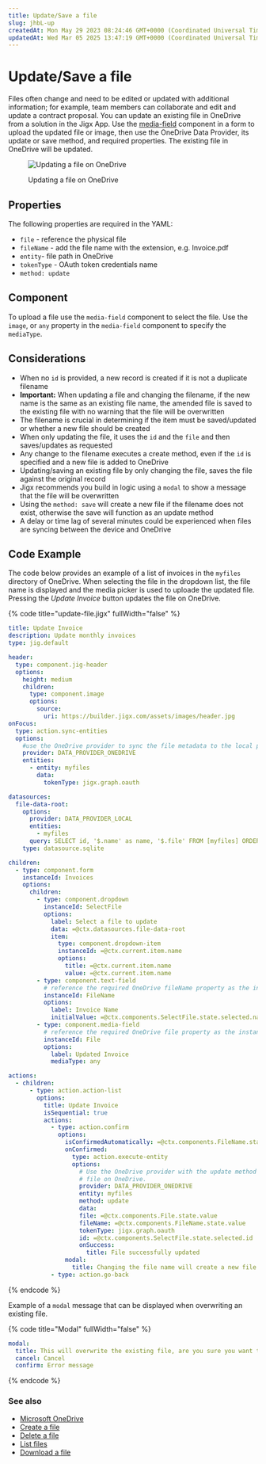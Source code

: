 ```yaml
---
title: Update/Save a file
slug: jhbL-up
createdAt: Mon May 29 2023 08:24:46 GMT+0000 (Coordinated Universal Time)
updatedAt: Wed Mar 05 2025 13:47:19 GMT+0000 (Coordinated Universal Time)
---
```


# Update/Save a file

Files often change and need to be edited or updated with additional information; for example, team members can collaborate and edit and update a contract proposal. You can update an existing file in OneDrive from a solution in the Jigx App. Use the [media-field](../../Components/form/media-field.md) component in a form to upload the updated file or image, then use the OneDrive Data Provider, its update or save method, and required properties. The existing file in OneDrive will be updated.

<figure><img src="../../../.gitbook/assets/OneDrive-update.png" alt="Updating a file on OneDrive"><figcaption><p>Updating a file on OneDrive</p></figcaption></figure>

## Properties

The following properties are required in the YAML:

* `file` - reference the physical file
* `fileName` - add the file name with the extension, e.g. Invoice.pdf
* `entity`- file path in OneDrive
* `tokenType` - OAuth token credentials name
* `method: update`

## Component

To upload a file use the `media-field` component to select the file. Use the `image`, or `any` property in the `media-field` component to specify the `mediaType`.

## Considerations

* When no `id` is provided, a new record is created if it is not a duplicate filename
* **Important:** When updating a file and changing the filename, if the new name is the same as an existing file name, the amended file is saved to the existing file with no warning that the file will be overwritten
* The filename is crucial in determining if the item must be saved/updated or whether a new file should be created
* When only updating the file, it uses the `id` and the `file` and then saves/updates as requested
* Any change to the filename executes a create method, even if the `id` is specified and a new file is added to OneDrive
* Updating/saving an existing file by only changing the file, saves the file against the original record
* Jigx recommends you build in logic using a `modal` to show a message that the file will be overwritten
* Using the `method: save` will create a new file if the filename does not exist, otherwise the save will function as an update method
* A delay or time lag of several minutes could be experienced when files are syncing between the device and OneDrive

## Code Example

The code below provides an example of a list of invoices in the `myfiles` directory of OneDrive. When selecting the file in the dropdown list, the file name is displayed and the media picker is used to uploade the updated file. Pressing the _Update Invoice_ button updates the file on OneDrive.

{% code title="update-file.jigx" fullWidth="false" %}
```yaml
title: Update Invoice
description: Update monthly invoices
type: jig.default

header:
  type: component.jig-header
  options:
    height: medium
    children:
      type: component.image
      options:
        source:
          uri: https://builder.jigx.com/assets/images/header.jpg
onFocus:
  type: action.sync-entities
  options:
    #use the OneDrive provider to sync the file metadata to the local provider.
    provider: DATA_PROVIDER_ONEDRIVE
    entities:
      - entity: myfiles
        data:
          tokenType: jigx.graph.oauth

datasources:
  file-data-root:
    options:
      provider: DATA_PROVIDER_LOCAL
      entities:
        - myfiles
      query: SELECT id, '$.name' as name, '$.file' FROM [myfiles] ORDER BY '$.name' DESC
    type: datasource.sqlite

children:
  - type: component.form
    instanceId: Invoices
    options:
      children:
        - type: component.dropdown
          instanceId: SelectFile
          options:
            label: Select a file to update
            data: =@ctx.datasources.file-data-root
            item:
              type: component.dropdown-item
              instanceId: =@ctx.current.item.name
              options:
                title: =@ctx.current.item.name
                value: =@ctx.current.item.name
        - type: component.text-field
          # reference the required OneDrive fileName property as the instanceId.
          instanceId: FileName
          options:
            label: Invoice Name
            initialValue: =@ctx.components.SelectFile.state.selected.name
        - type: component.media-field
          # reference the required OneDrive file property as the instanceId.
          instanceId: File
          options:
            label: Updated Invoice
            mediaType: any

actions:
  - children:
      - type: action.action-list
        options:
          title: Update Invoice
          isSequential: true
          actions:
            - type: action.confirm
              options:
                isConfirmedAutomatically: =@ctx.components.FileName.state.value = @ctx.components.SelectFile.state.selected.name ? true:false
                onConfirmed:
                  type: action.execute-entity
                  options:
                    # Use the OneDrive provider with the update method to update the
                    # file on OneDrive.
                    provider: DATA_PROVIDER_ONEDRIVE
                    entity: myfiles
                    method: update
                    data:
                    file: =@ctx.components.File.state.value
                    fileName: =@ctx.components.FileName.state.value
                    tokenType: jigx.graph.oauth
                    id: =@ctx.components.SelectFile.state.selected.id
                    onSuccess:
                      title: File successfully updated
                modal:
                  title: Changing the file name will create a new file (create method)
            - type: action.go-back
```
{% endcode %}

Example of a `modal` message that can be displayed when overwriting an existing file.

{% code title="Modal" fullWidth="false" %}
```yaml
modal:
  title: This will overwrite the existing file, are you sure you want to proceed?
  cancel: Cancel
  confirm: Error message
```
{% endcode %}

### See also

* [Microsoft OneDrive](https://docs.jigx.com/building-apps-with-jigx/data/data-providers/microsoft-onedrive)
* [Create a file](<Create a file.md>)
* [Delete a file](<Delete a file.md>)
* [List files](<List files.md>)
* [Download a file](<Download a file.md>)

